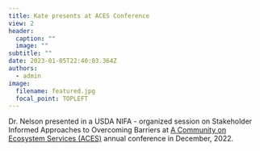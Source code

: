 ```yaml
---
title: Kate presents at ACES Conference
view: 2
header:
  caption: ""
  image: ""
subtitle: ""
date: 2023-01-05T22:40:03.364Z
authors:
  - admin
image:
  filename: featured.jpg
  focal_point: TOPLEFT
---
```

Dr. Nelson presented in a USDA NIFA - organized session on Stakeholder Informed Approaches to Overcoming Barriers at [A Community on Ecosystem Services (ACES)](https://conference.ifas.ufl.edu/aces/index.php) annual conference in December, 2022.